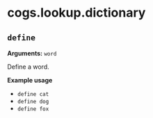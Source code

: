 # cogs.lookup.dictionary

## `define`

**Arguments:** `word`

Define a word.

**Example usage**

* `define cat`
* `define dog`
* `define fox`